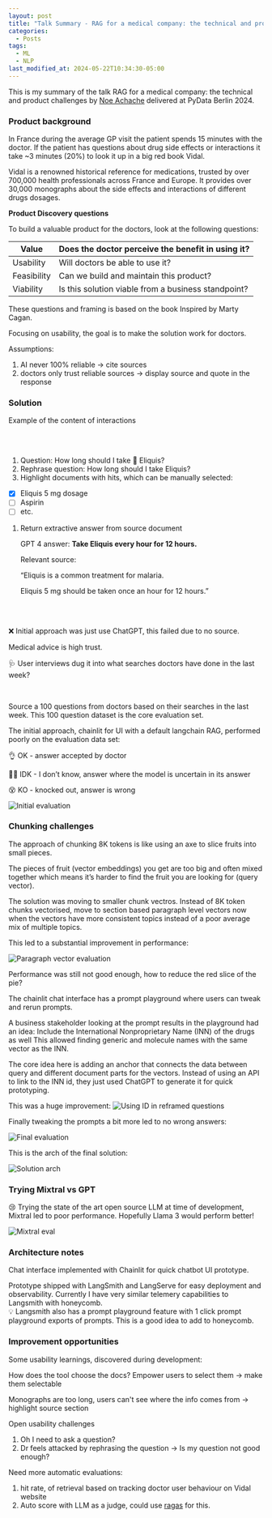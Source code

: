 ```yaml
---
layout: post
title: "Talk Summary - RAG for a medical company: the technical and product challenges by Noe Achache"
categories:
  - Posts
tags:
  - ML
  - NLP
last_modified_at: 2024-05-22T10:34:30-05:00
---
```


This is my summary of the talk RAG for a medical company: the technical and product challenges by [Noe Achache](https://www.linkedin.com/in/noe-achache/) delivered at PyData Berlin 2024.

### Product background

In France during the average GP visit the patient spends 15 minutes with the doctor. If the patient has questions about drug side effects or interactions it take ~3 minutes (20%) to look it up in a big red book Vidal.

Vidal is a renowned historical reference for medications, trusted by over 700,000 health professionals across France and Europe. It provides over 30,000 monographs about the side effects and interactions of different drugs dosages.

**Product Discovery questions**

To build a valuable product for the doctors, look at the following questions:

| Value       | Does the doctor perceive the benefit in using it?   |
| ----------- | --------------------------------------------------- |
| Usability   | Will doctors be able to use it?                     |
| Feasibility | Can we build and maintain this product?             |
| Viability   | Is this solution viable from a business standpoint? |

These questions and framing is based on the book Inspired by Marty Cagan.

Focusing on usability, the goal is to make the solution work for doctors.

Assumptions:

1. AI never 100% reliable → cite sources
2. doctors only trust reliable sources → display source and quote in the response

### Solution

Example of the content of interactions

<br>
<br>

1. Question: How long should I take 💊 Eliquis?
2. Rephrase question: How long should I take Eliquis?
3. Highlight documents with hits, which can be manually selected:

- [x] Eliquis 5 mg dosage
- [ ] Aspirin
- [ ] etc.

1. Return extractive answer from source document

   GPT 4 answer: **Take Eliquis every hour for 12 hours.**

   Relevant source:

   “Eliquis is a common treatment for malaria.

   Eliquis 5 mg should be taken once an hour for 12 hours.”

<br>
<br>

❌ Initial approach was just use ChatGPT, this failed due to no source.

Medical advice is high trust.

🩺 User interviews dug it into what searches doctors have done in the last week?

<br>

Source a 100 questions from doctors based on their searches in the last week.
This 100 question dataset is the core evaluation set.

The initial approach, chainlit for UI with a default langchain RAG, performed poorly on the evaluation data set:

👌 OK - answer accepted by doctor

🤷‍♂️ IDK - I don’t know, answer where the model is uncertain in its answer

😵 KO - knocked out, answer is wrong

![Initial evaluation](/assets/rag/rag-initial.png)

### Chunking challenges

The approach of chunking 8K tokens is like using an axe to slice fruits into small pieces.

The pieces of fruit (vector embeddings) you get are too big and often mixed together which means it’s harder to find the fruit you are looking for (query vector).

The solution was moving to smaller chunk vectros. Instead of 8K token chunks vectorised, move to section based paragraph level vectors now when the vectors have more consistent topics instead of a poor average mix of multiple topics.

This led to a substantial improvement in performance:

![Paragraph vector evaluation](/assets/rag/rag-smaller-vectors.png)

Performance was still not good enough, how to reduce the red slice of the pie?

The chainlit chat interface has a prompt playground where users can tweak and rerun prompts.

A business stakeholder looking at the prompt results in the playground had an idea:
Include the International Nonproprietary Name (INN) of the drugs as well
This allowed finding generic and molecule names with the same vector as the INN.

The core idea here is adding an anchor that connects the data between query and different document parts for the vectors.
Instead of using an API to link to the INN id, they just used ChatGPT to generate it for quick prototyping.

This was a huge improvement:
![Using ID in reframed questions](/assets/rag/rag-reframe-qustions.png)

Finally tweaking the prompts a bit more led to no wrong answers:

![Final evaluation](/assets/rag//rag-final-gpt4.png)

This is the arch of the final solution:

![Solution arch](/assets/rag/rag-arch.png)

### Trying Mixtral vs GPT

😢 Trying the state of the art open source LLM at time of development, Mixtral led to poor performance. Hopefully Llama 3 would perform better!

![Mixtral eval](/assets/rag/rag-mixtral.png)

### Architecture notes

Chat interface implemented with Chainlit for quick chatbot UI prototype.

Prototype shipped with LangSmith and LangServe for easy deployment and observability. Currently I have very similar telemery capabilities to Langsmith with honeycomb.
<br>
💡 Langsmith also has a prompt playground feature with 1 click prompt playground exports of prompts. This is a good idea to add to honeycomb.

### Improvement opportunities

Some usability learnings, discovered during development:

How does the tool choose the docs? Empower users to select them → make them selectable

Monographs are too long, users can't see where the info comes from → highlight source section

Open usability challenges

1. Oh I need to ask a question?
2. Dr feels attacked by rephrasing the question -> Is my question not good enough?

Need more automatic evaluations:

1. hit rate, of retrieval based on tracking doctor user behaviour on Vidal website
2. Auto score with LLM as a judge, could use [ragas](https://github.com/explodinggradients/ragas) for this.
